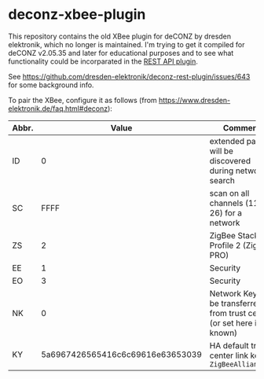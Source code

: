 # deconz-xbee-plugin

This repository contains the old XBee plugin for deCONZ by dresden elektronik, which no longer is maintained.  I'm trying to get it compiled for deCONZ v2.05.35 and later for educational purposes and to see what functionality could be incorparated in the [REST API plugin](https://github.com/dresden-elektronik/deconz-rest-plugin).

See https://github.com/dresden-elektronik/deconz-rest-plugin/issues/643 for some background info.

To pair the XBee, configure it as follows (from https://www.dresden-elektronik.de/faq.html#deconz):

Abbr. | Value | Comment
-- | -- | --
ID | 0 | extended pan id will be discovered during network search
SC | FFFF | scan on all channels (11-26) for a network
ZS | 2 | ZigBee Stack Profile 2 (ZigBee PRO)
EE | 1 | Security
EO | 3 | Security
NK | 0 | Network Key will be transferred from trust center (or set here if known)
KY | 5a6967426565416c6c69616e63653039 | HA default trust center link key: `ZigBeeAlliance09`
